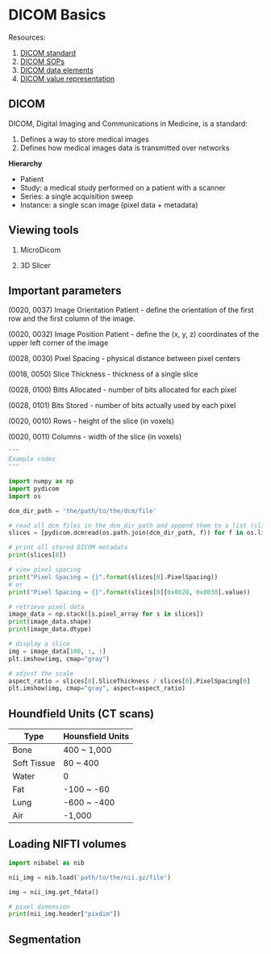 # DICOM Basics

Resources:

1. [DICOM standard](https://www.dicomstandard.org/)
2. [DICOM SOPs](http://dicom.nema.org/dicom/2013/output/chtml/part04/sect_B.5.html)
3. [DICOM data elements](http://dicom.nema.org/medical/dicom/current/output/chtml/part06/chapter_6.html)
4. [DICOM value representation](http://dicom.nema.org/dicom/2013/output/chtml/part05/sect_6.2.html)


## DICOM

DICOM, Digital Imaging and Communications in Medicine, is a standard:

1. Defines a way to store medical images
2. Defines how medical images data is transmitted over networks

**Hierarchy**

- Patient
- Study: a medical study performed on a patient with a scanner
- Series: a single acquisition sweep
- Instance: a single scan image (pixel data + metadata)


## Viewing tools

1. MicroDicom

2. 3D Slicer

## Important parameters

(0020, 0037) Image Orientation Patient - define the orientation of the first row and the first column of the image.

(0020, 0032) Image Position Patient - define the (x, y, z) coordinates of the upper left corner of the image

(0028, 0030) Pixel Spacing - physical distance between pixel centers

(0018, 0050) Slice Thickness - thickness of a single slice

(0028, 0100) Bitts Allocated - number of bits allocated for each pixel

(0028, 0101) Bits Stored - number of bits actually used by each pixel

(0020, 0010) Rows - height of the slice (in voxels)

(0020, 0011) Columns - width of the slice (in voxels)

```python
"""
Example codes
"""

import numpy as np
import pydicom
import os

dcm_dir_path = 'the/path/to/the/dcm/file'

# read all dcm files in the dcm_dir_path and append them to a list (slices)
slices = [pydicom.dcmread(os.path.join(dcm_dir_path, f)) for f in os.listdir(dcm_dir_path)]

# print all stored DICOM metadata
print(slices[0])

# view pixel spacing
print("Pixel Spacing = {}".format(slices[0].PixelSpacing))
# or
print("Pixel Spacing = {}".format(slices[0][0x0028, 0x0030].value))

# retrieve pixel data
image_data = np.stack([s.pixel_array for s in slices])
print(image_data.shape)
print(image_data.dtype)

# display a slice
img = image_data[100, :, :]
plt.imshow(img, cmap="gray")

# adjust the scale
aspect_ratio = slices[0].SliceThickness / slices[0].PixelSpacing[0]
plt.imshow(img, cmap="gray", aspect=aspect_ratio)

```


## Houndfield Units (CT scans)

| Type | Hounsfield Units |
| ----------- | ----------- |
| Bone | 400 ~ 1,000 |
| Soft Tissue | 80 ~ 400 |
| Water | 0 |
| Fat | -100 ~ -60 |
| Lung | -600 ~ -400 |
| Air | -1,000 |


## Loading NIFTI volumes

``` python
import nibabel as nib

nii_img = nib.load('path/to/the/nii.gz/file')

img = nii_img.get_fdata()

# pixel dimension
print(nii_img.header["pixdim"])
```

## Segmentation

```python

```

